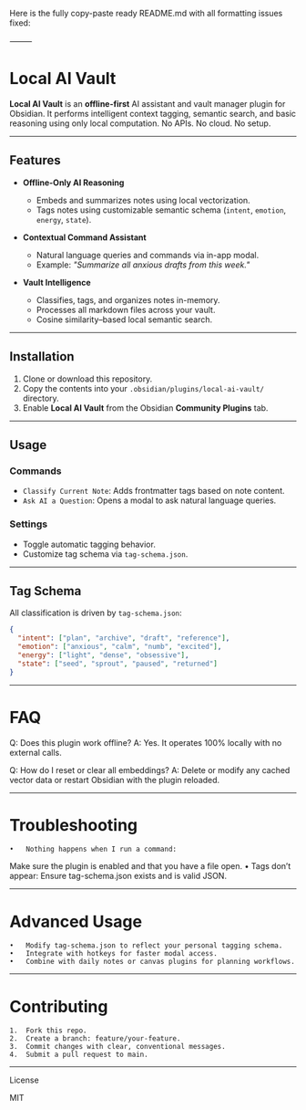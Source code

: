 Here is the fully copy-paste ready README.md with all formatting issues fixed:

⸻


# Local AI Vault

**Local AI Vault** is an **offline-first** AI assistant and vault manager plugin for Obsidian. It performs intelligent context tagging, semantic search, and basic reasoning using only local computation. No APIs. No cloud. No setup.

---

## Features

- **Offline-Only AI Reasoning**
  - Embeds and summarizes notes using local vectorization.
  - Tags notes using customizable semantic schema (`intent`, `emotion`, `energy`, `state`).

- **Contextual Command Assistant**
  - Natural language queries and commands via in-app modal.
  - Example: _"Summarize all anxious drafts from this week."_

- **Vault Intelligence**
  - Classifies, tags, and organizes notes in-memory.
  - Processes all markdown files across your vault.
  - Cosine similarity–based local semantic search.

---

## Installation

1. Clone or download this repository.
2. Copy the contents into your `.obsidian/plugins/local-ai-vault/` directory.
3. Enable **Local AI Vault** from the Obsidian **Community Plugins** tab.

---

## Usage

### Commands

- `Classify Current Note`: Adds frontmatter tags based on note content.
- `Ask AI a Question`: Opens a modal to ask natural language queries.

### Settings

- Toggle automatic tagging behavior.
- Customize tag schema via `tag-schema.json`.

---

## Tag Schema

All classification is driven by `tag-schema.json`:

```json
{
  "intent": ["plan", "archive", "draft", "reference"],
  "emotion": ["anxious", "calm", "numb", "excited"],
  "energy": ["light", "dense", "obsessive"],
  "state": ["seed", "sprout", "paused", "returned"]
}
```

---

# FAQ

Q: Does this plugin work offline?
A: Yes. It operates 100% locally with no external calls.

Q: How do I reset or clear all embeddings?
A: Delete or modify any cached vector data or restart Obsidian with the plugin reloaded.

---

# Troubleshooting

	•	Nothing happens when I run a command:
Make sure the plugin is enabled and that you have a file open.
	•	Tags don’t appear:
Ensure tag-schema.json exists and is valid JSON.

---

# Advanced Usage

	•	Modify tag-schema.json to reflect your personal tagging schema.
	•	Integrate with hotkeys for faster modal access.
	•	Combine with daily notes or canvas plugins for planning workflows.

---

# Contributing

	1.	Fork this repo.
	2.	Create a branch: feature/your-feature.
	3.	Commit changes with clear, conventional messages.
	4.	Submit a pull request to main.

---

License

MIT
